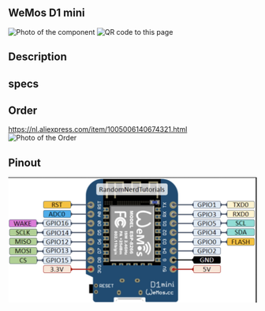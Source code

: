 ## WeMos D1 mini
<img src="WeMosD1Mini_Photo.jpg" alt="Photo of the component">
<img src="WeMosD1Mini_QR_code.jpg" alt="QR code to this page" width="80" height="80">

## Description


## specs


## Order
<a href="https://nl.aliexpress.com/item/1005006140674321.html">https://nl.aliexpress.com/item/1005006140674321.html</a>
<img src="WeMosD1Mini_Order.jpg" alt="Photo of the Order">

## Pinout
<img src="WeMosD1Mini_Pinout.jpg" alt="Photo of the Order">
